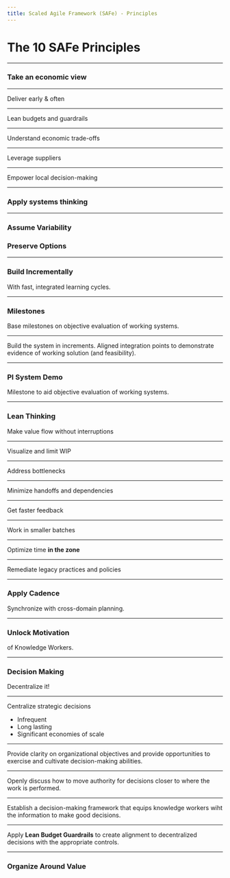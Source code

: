 ```yaml
---
title: Scaled Agile Framework (SAFe) - Principles
---
```


<!-- .slide: id="title-slide" -->

# The 10 SAFe Principles

---

<!-- .slide: id="economic" -->

### Take an economic view

------

Deliver early & often

------

Lean budgets and guardrails

------

Understand economic trade-offs

------

Leverage suppliers

------

Empower local decision-making

---

<!-- .slide: id="systems-thinking" -->

### Apply systems thinking

---

<!-- .slide: id="variability-options" -->

### Assume Variability

### Preserve Options

---

<!-- .slide: id="increments-learn" -->

### Build Incrementally

With fast, integrated learning cycles.

---

<!-- .slide: id="milestones" -->

### Milestones

Base milestones on objective evaluation of working systems.

------

Build the system in increments. Aligned integration points to demonstrate evidence of working solution (and feasibility).

------

### PI System Demo

Milestone to aid objective evaluation of working systems.

---

<!-- .slide: id="lean-thinking" -->

### Lean Thinking

Make value flow without interruptions

------

Visualize and limit WIP

------

Address bottlenecks

------

Minimize handoffs and dependencies

------

Get faster feedback

------

Work in smaller batches

-----

Optimize time **in the zone**

------

Remediate legacy practices and policies

---

<!-- .slide: id="cadence" -->

### Apply Cadence

Synchronize with cross-domain planning.

---

<!-- .slide: id="motivation" -->

### Unlock Motivation

of Knowledge Workers.

---

<!-- .slide: id="decision-making" -->

### Decision Making

Decentralize it!

------

Centralize strategic decisions

* Infrequent
* Long lasting
* Significant economies of scale

------

Provide clarity on organizational objectives and provide opportunities to exercise and cultivate decision-making abilities.

------

Openly discuss how to move authority for decisions closer to where the work is performed.

------

Establish a decision-making framework that equips knowledge workers wiht the information to make good decisions.

------

Apply **Lean Budget Guardrails** to create alignment to decentralized decisions with the appropriate controls.

---

<!-- .slide: id="value" -->

### Organize Around Value
